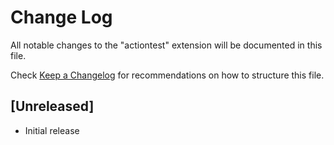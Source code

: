 # Change Log

All notable changes to the "actiontest" extension will be documented in this file.

Check [Keep a Changelog](http://keepachangelog.com/) for recommendations on how to structure this file.

## [Unreleased]

- Initial release